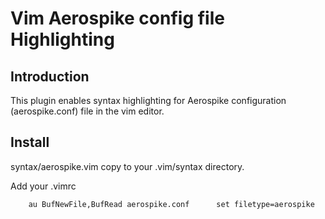 Vim Aerospike config file Highlighting
======================================

Introduction
------------

This plugin enables syntax highlighting for Aerospike configuration (aerospike.conf) file in the vim editor.


Install
-------

syntax/aerospike.vim copy to your .vim/syntax directory.

Add your .vimrc

        au BufNewFile,BufRead aerospike.conf      set filetype=aerospike


